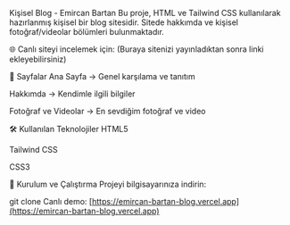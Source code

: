 Kişisel Blog - Emircan Bartan
Bu proje, HTML ve Tailwind CSS kullanılarak hazırlanmış kişisel bir blog sitesidir. Sitede hakkımda ve kişisel fotoğraf/videolar bölümleri bulunmaktadır.

🌐 Canlı siteyi incelemek için: (Buraya sitenizi yayınladıktan sonra linki ekleyebilirsiniz)

📁 Sayfalar
Ana Sayfa → Genel karşılama ve tanıtım

Hakkımda → Kendimle ilgili bilgiler

Fotoğraf ve Videolar → En sevdiğim fotoğraf ve video

🛠️ Kullanılan Teknolojiler
HTML5

Tailwind CSS

CSS3

🚀 Kurulum ve Çalıştırma
Projeyi bilgisayarınıza indirin:

git clone Canlı demo: [https://emircan-bartan-blog.vercel.app](https://emircan-bartan-blog.vercel.app)
